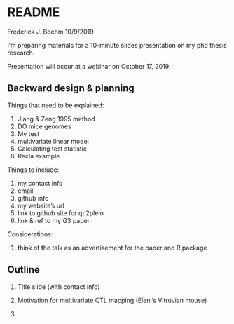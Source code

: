 README
================
Frederick J. Boehm
10/9/2019

I’m preparing materials for a 10-minute slides presentation on my phd
thesis research.

Presentation will occur at a webinar on October 17, 2019.

## Backward design & planning

Things that need to be explained:

1.  Jiang & Zeng 1995 method
2.  DO mice genomes
3.  My test
4.  multivariate linear model
5.  Calculating test statistic
6.  Recla example

Things to include:

1.  my contact info
2.  email
3.  github info
4.  my website’s url
5.  link to github site for qtl2pleio
6.  link & ref to my G3 paper

Considerations:

1.  think of the talk as an advertisement for the paper and R package

## Outline

1.  Title slide (with contact info)

2.  Motivation for multivariate QTL mapping (Eleni’s Vitruvian mouse)

3.
